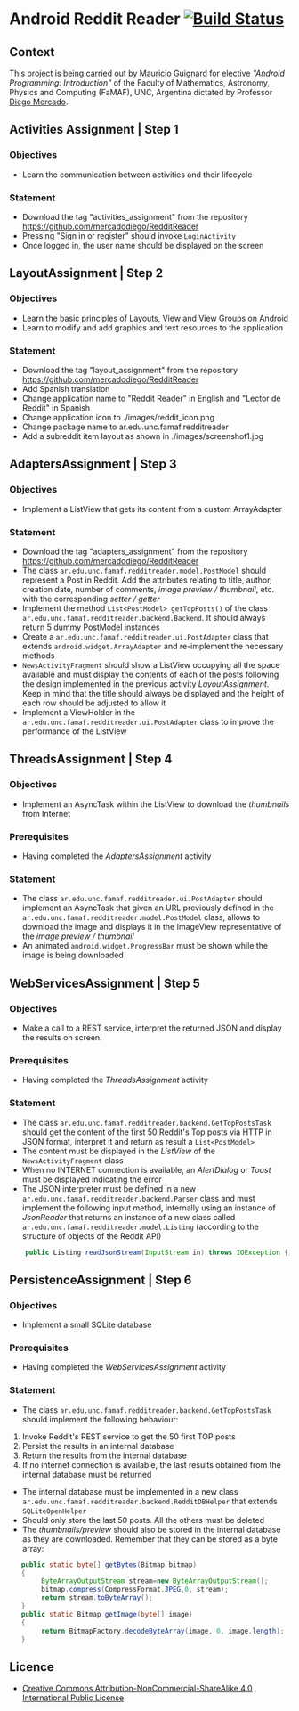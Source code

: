 # Android Reddit Reader [![Build Status](https://travis-ci.org/mauguignard/androidRedditReader.svg?branch=master)](https://travis-ci.org/mauguignard/androidRedditReader)

## Context

This project is being carried out by [Mauricio Guignard](https://github.com/mauguignard) for elective _"Android Programming: Introduction"_ of the Faculty of Mathematics, Astronomy, Physics and Computing (FaMAF), UNC, Argentina dictated by Professor [Diego Mercado](https://github.com/mercadodiego).

## Activities Assignment | Step 1

### Objectives

* Learn the communication between activities and their lifecycle

### Statement

* Download the tag "activities_assignment" from the repository https://github.com/mercadodiego/RedditReader
* Pressing "Sign in or register" should invoke `LoginActivity`
* Once logged in, the user name should be displayed on the screen

## LayoutAssignment | Step 2

### Objectives

* Learn the basic principles of Layouts, View and View Groups on Android
* Learn to modify and add graphics and text resources to the application

### Statement

* Download the tag "layout_assignment" from the repository https://github.com/mercadodiego/RedditReader
* Add Spanish translation
* Change application name to "Reddit Reader" in English and "Lector de Reddit" in Spanish
* Change application icon to ./images/reddit_icon.png
* Change package name to ar.edu.unc.famaf.redditreader
* Add a subreddit item layout as shown in ./images/screenshot1.jpg

## AdaptersAssignment | Step 3

### Objectives

* Implement a ListView that gets its content from a custom ArrayAdapter

### Statement

* Download the tag "adapters_assignment" from the repository https://github.com/mercadodiego/RedditReader
* The class `ar.edu.unc.famaf.redditreader.model.PostModel` should represent a Post in Reddit. Add the attributes relating to title, author, creation date, number of comments, _image preview / thumbnail_, etc. with the corresponding _setter / getter_
* Implement the method `List<PostModel> getTopPosts()` of the class `ar.edu.unc.famaf.redditreader.backend.Backend`. It should always return 5 dummy PostModel instances
* Create a `ar.edu.unc.famaf.redditreader.ui.PostAdapter` class that extends `android.widget.ArrayAdapter` and re-implement the necessary methods
* `NewsActivityFragment` should show a ListView occupying all the space available and must display the contents of each of the posts following the design implemented in the previous activity _LayoutAssignment_. Keep in mind that the title should always be displayed and the height of each row should be adjusted to allow it
* Implement a ViewHolder in the `ar.edu.unc.famaf.redditreader.ui.PostAdapter` class to improve the performance of the ListView

## ThreadsAssignment | Step 4

### Objectives

* Implement an AsyncTask within the ListView to download the _thumbnails_ from Internet

### Prerequisites

* Having completed the _AdaptersAssignment_ activity

### Statement

* The class `ar.edu.unc.famaf.redditreader.ui.PostAdapter` should implement an AsyncTask that given an URL previously defined in the `ar.edu.unc.famaf.redditreader.model.PostModel` class, allows to download the image and displays it in the ImageView representative of the _image preview / thumbnail_
* An animated `android.widget.ProgressBar` must be shown while the image is being downloaded

## WebServicesAssignment | Step 5

### Objectives

* Make a call to a REST service, interpret the returned JSON and display the results on screen.

### Prerequisites

* Having completed the _ThreadsAssignment_ activity

### Statement

* The class `ar.edu.unc.famaf.redditreader.backend.GetTopPostsTask` should get the content of the first 50 Reddit's Top posts via HTTP in JSON format, interpret it and return as result a `List<PostModel>`
* The content must be displayed in the _ListView_ of the `NewsActivityFragment` class
* When no INTERNET connection is available, an _AlertDialog_ or _Toast_ must be displayed indicating the error
* The JSON interpreter must be defined in a new `ar.edu.unc.famaf.redditreader.backend.Parser` class and must implement the following input method, internally using an instance of _JsonReader_ that returns an instance of a new class called `ar.edu.unc.famaf.redditreader.model.Listing` (according to the structure of objects of the Reddit API)
```Java
    public Listing readJsonStream(InputStream in) throws IOException {....}
```

## PersistenceAssignment | Step 6

### Objectives

* Implement a small SQLite database

### Prerequisites

* Having completed the _WebServicesAssignment_ activity

### Statement

* The class `ar.edu.unc.famaf.redditreader.backend.GetTopPostsTask` should implement the following behaviour:
 1. Invoke Reddit's REST service to get the 50 first TOP posts
 2. Persist the results in an internal database
 3. Return the results from the internal database
 4. If no internet connection is available, the last results obtained from the internal database must be returned
* The internal database must be implemented in a new class `ar.edu.unc.famaf.redditreader.backend.RedditDBHelper` that extends `SQLiteOpenHelper`
 * Should only store the last 50 posts. All the others must be deleted
* The _thumbnails/preview_ should also be stored in the internal database as they are downloaded. Remember that they can be stored as a byte array:
```Java
   public static byte[] getBytes(Bitmap bitmap)
   {
        ByteArrayOutputStream stream=new ByteArrayOutputStream();
        bitmap.compress(CompressFormat.JPEG,0, stream);
        return stream.toByteArray();
   }
   public static Bitmap getImage(byte[] image)
   {
        return BitmapFactory.decodeByteArray(image, 0, image.length);
   }
```

## Licence

* [Creative Commons Attribution-NonCommercial-ShareAlike 4.0 International Public License](https://creativecommons.org/licenses/by-nc-sa/4.0/legalcode)
